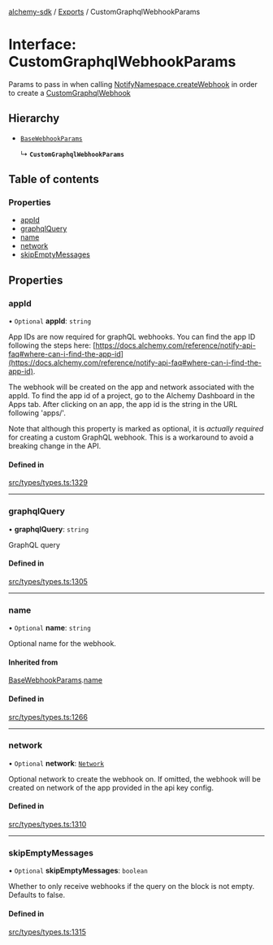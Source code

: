 [alchemy-sdk](../README.md) / [Exports](../modules.md) / CustomGraphqlWebhookParams

# Interface: CustomGraphqlWebhookParams

Params to pass in when calling [NotifyNamespace.createWebhook](../classes/NotifyNamespace.md#createwebhook) in order
to create a [CustomGraphqlWebhook](CustomGraphqlWebhook.md)

## Hierarchy

- [`BaseWebhookParams`](BaseWebhookParams.md)

  ↳ **`CustomGraphqlWebhookParams`**

## Table of contents

### Properties

- [appId](CustomGraphqlWebhookParams.md#appid)
- [graphqlQuery](CustomGraphqlWebhookParams.md#graphqlquery)
- [name](CustomGraphqlWebhookParams.md#name)
- [network](CustomGraphqlWebhookParams.md#network)
- [skipEmptyMessages](CustomGraphqlWebhookParams.md#skipemptymessages)

## Properties

### appId

• `Optional` **appId**: `string`

App IDs are now required for graphQL webhooks. You can find the app ID
following the steps here:
[https://docs.alchemy.com/reference/notify-api-faq#where-can-i-find-the-app-id](https://docs.alchemy.com/reference/notify-api-faq#where-can-i-find-the-app-id).

The webhook will be created on the app and network associated with the appId.
To find the app id of a project, go to the Alchemy Dashboard in the Apps tab.
After clicking on an app, the app id is the string in the URL following 'apps/'.

Note that although this property is marked as optional, it is *actually required*
for creating a custom GraphQL webhook. This is a workaround to avoid a breaking
change in the API.

#### Defined in

[src/types/types.ts:1329](https://github.com/alchemyplatform/alchemy-sdk-js/blob/1ee40cb2/src/types/types.ts#L1329)

___

### graphqlQuery

• **graphqlQuery**: `string`

GraphQL query

#### Defined in

[src/types/types.ts:1305](https://github.com/alchemyplatform/alchemy-sdk-js/blob/1ee40cb2/src/types/types.ts#L1305)

___

### name

• `Optional` **name**: `string`

Optional name for the webhook.

#### Inherited from

[BaseWebhookParams](BaseWebhookParams.md).[name](BaseWebhookParams.md#name)

#### Defined in

[src/types/types.ts:1266](https://github.com/alchemyplatform/alchemy-sdk-js/blob/1ee40cb2/src/types/types.ts#L1266)

___

### network

• `Optional` **network**: [`Network`](../enums/Network.md)

Optional network to create the webhook on. If omitted, the webhook will be
created on network of the app provided in the api key config.

#### Defined in

[src/types/types.ts:1310](https://github.com/alchemyplatform/alchemy-sdk-js/blob/1ee40cb2/src/types/types.ts#L1310)

___

### skipEmptyMessages

• `Optional` **skipEmptyMessages**: `boolean`

Whether to only receive webhooks if the query on the block is not empty.
Defaults to false.

#### Defined in

[src/types/types.ts:1315](https://github.com/alchemyplatform/alchemy-sdk-js/blob/1ee40cb2/src/types/types.ts#L1315)
